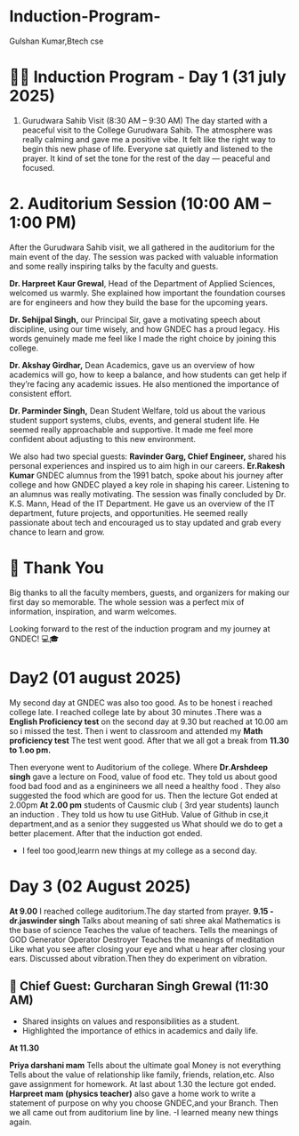 # Induction-Program-
Gulshan Kumar,Btech cse
# 🧑‍🎓 Induction Program - Day 1 (31 july 2025)
1. Gurudwara Sahib Visit (8:30 AM – 9:30 AM)
The day started with a peaceful visit to the College Gurudwara Sahib. The atmosphere was really calming and gave me a positive vibe. It felt like the right way to begin this new phase of life. Everyone sat quietly and listened to the prayer. It kind of set the tone for the rest of the day — peaceful and focused.

# 2. Auditorium Session (10:00 AM – 1:00 PM)
After the Gurudwara Sahib visit, we all gathered in the auditorium for the main event of the day. The session was packed with valuable information and some really inspiring talks by the faculty and guests.

**Dr. Harpreet Kaur Grewal**,
Head of the Department of Applied Sciences, welcomed us warmly. She explained how important the foundation courses are for engineers and how they build the base for the upcoming years.

**Dr. Sehijpal Singh,** our Principal Sir, gave a motivating speech about discipline, using our time wisely, and how GNDEC has a proud legacy. His words genuinely made me feel like I made the right choice by joining this college.

**Dr. Akshay Girdhar,** Dean Academics, gave us an overview of how academics will go, how to keep a balance, and how students can get help if they’re facing any academic issues. He also mentioned the importance of consistent effort.

**Dr. Parminder Singh,** Dean Student Welfare, told us about the various student support systems, clubs, events, and general student life. He seemed really approachable and supportive. It made me feel more confident about adjusting to this new environment.

We also had two special guests:
 **Ravinder Garg, Chief Engineer,**
 shared his personal experiences and inspired us to aim high in our careers.
**Er.Rakesh Kumar**
GNDEC alumnus from the 1991 batch, spoke about his journey after college and how GNDEC played a key role in shaping his career. Listening to an alumnus was really motivating.
The session was finally concluded by Dr. K.S. Mann, Head of the IT Department. He gave us an overview of the IT department, future projects, and opportunities. He seemed really passionate about tech and encouraged us to stay updated and grab every chance to learn and grow.

# 🙏 Thank You
Big thanks to all the faculty members, guests, and organizers for making our first day so memorable. The whole session was a perfect mix of information, inspiration, and warm welcomes.

Looking forward to the rest of the induction program and my journey at GNDEC! 💻🎓

# Day2 (01 august 2025)
My second day at GNDEC was also too good. As to be honest i reached college  late. I reached college late by about 30 minutes .There was a **English Proficiency test** on the second day at 9.30 but reached at 10.00 am so i missed the test. Then i went to classroom and attended my **Math proficiency test** The test went good. After that we all got a break from **11.30 to 1.oo pm.**

Then everyone went to Auditorium of the college. Where **Dr.Arshdeep singh** gave a lecture on Food, value of food etc. They told us about good food bad food and as a enginineers we all need a healthy food . They also suggested the food which are good for us. Then the lecture Got ended at 2.00pm
**At 2.00 pm** students of Causmic club ( 3rd year students) launch an induction . They told us how tu use GitHub. Value of Github in cse,it department,and as a senior they suggested us What should we do to get a better placement.
After that the induction got ended. 

- I feel too good,learrn new things at my college as a second day.

# Day 3 (02 August 2025)
**At 9.00**
I reached college auditorium.The day started from prayer.
**9.15 - dr.jaswinder singh**
Talks about meaning of sati shree akal
Mathematics is the base of science 
Teaches the value of teachers.
Tells the meanings of GOD 
Generator 
Operator 
Destroyer 
Teaches the meanings of meditation 
Like what you see after closing your eye and what u hear after closing your ears.
 Discussed about vibration.Then they do experiment on vibration.

## 🎤 Chief Guest: Gurcharan Singh Grewal (11:30 AM)
- Shared insights on values and responsibilities as a student.
- Highlighted the importance of ethics in academics and daily life. 

 **At 11.30**

**Priya darshani mam**
Tells about the ultimate goal
Money is not everything 
Tells about the value of relationship like family, friends, relation,etc.
Also gave assignment for homework.
At last about 1.30 the lecture got ended.
**Harpreet mam (physics teacher)**
also gave a home work to write a statement of purpose on why you choose GNDEC,and your Branch.
Then we all came out from auditorium line by line.
-I learned meany new things again.
